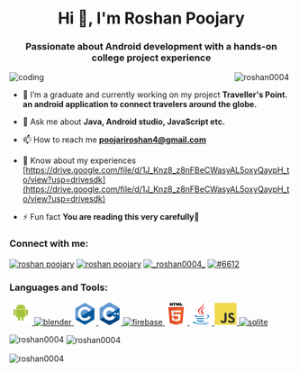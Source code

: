<h1 align="center">Hi 👋, I'm Roshan Poojary</h1>
<h3 align="center">Passionate about Android development with a hands-on college project experience</h3>

<img align="left" alt="coding" width="400" src="https://user-images.githubusercontent.com/69011963/137184767-79a13ec7-1bb3-4341-a6da-3a149c9c159a.gif">

<p align="left"> <img src="https://komarev.com/ghpvc/?username=roshan0004&label=Profile%20views&color=0e75b6&style=flat" alt="roshan0004" /> </p>

- 🔭 I’m a graduate and currently working on my project **Traveller's Point. an android application to connect travelers around the globe.**

- 💬 Ask me about **Java, Android studio, JavaScript etc.**

- 📫 How to reach me **poojariroshan4@gmail.com**

- 📄 Know about my experiences [https://drive.google.com/file/d/1J_Knz8_z8nFBeCWasyAL5oxyQaypH_to/view?usp=drivesdk](https://drive.google.com/file/d/1J_Knz8_z8nFBeCWasyAL5oxyQaypH_to/view?usp=drivesdk)

- ⚡ Fun fact **You are reading this very carefully🤭**

<h3 align="left">Connect with me:</h3>
<p align="left">
<a href="https://linkedin.com/in/roshan poojary" target="blank"><img align="center" src="https://raw.githubusercontent.com/rahuldkjain/github-profile-readme-generator/master/src/images/icons/Social/linked-in-alt.svg" alt="roshan poojary" height="30" width="40" /></a>
<a href="https://stackoverflow.com/users/roshan poojary" target="blank"><img align="center" src="https://raw.githubusercontent.com/rahuldkjain/github-profile-readme-generator/master/src/images/icons/Social/stack-overflow.svg" alt="roshan poojary" height="30" width="40" /></a>
<a href="https://instagram.com/_roshan0004_" target="blank"><img align="center" src="https://raw.githubusercontent.com/rahuldkjain/github-profile-readme-generator/master/src/images/icons/Social/instagram.svg" alt="_roshan0004_" height="30" width="40" /></a>
<a href="https://discord.gg/#6612" target="blank"><img align="center" src="https://raw.githubusercontent.com/rahuldkjain/github-profile-readme-generator/master/src/images/icons/Social/discord.svg" alt="#6612" height="30" width="40" /></a>
</p>

<h3 align="left">Languages and Tools:</h3>
<p align="left"> <a href="https://developer.android.com" target="_blank" rel="noreferrer"> <img src="https://raw.githubusercontent.com/devicons/devicon/master/icons/android/android-original-wordmark.svg" alt="android" width="40" height="40"/> </a> <a href="https://www.blender.org/" target="_blank" rel="noreferrer"> <img src="https://download.blender.org/branding/community/blender_community_badge_white.svg" alt="blender" width="40" height="40"/> </a> <a href="https://www.cprogramming.com/" target="_blank" rel="noreferrer"> <img src="https://raw.githubusercontent.com/devicons/devicon/master/icons/c/c-original.svg" alt="c" width="40" height="40"/> </a> <a href="https://www.w3schools.com/cpp/" target="_blank" rel="noreferrer"> <img src="https://raw.githubusercontent.com/devicons/devicon/master/icons/cplusplus/cplusplus-original.svg" alt="cplusplus" width="40" height="40"/> </a> <a href="https://firebase.google.com/" target="_blank" rel="noreferrer"> <img src="https://www.vectorlogo.zone/logos/firebase/firebase-icon.svg" alt="firebase" width="40" height="40"/> </a> <a href="https://www.w3.org/html/" target="_blank" rel="noreferrer"> <img src="https://raw.githubusercontent.com/devicons/devicon/master/icons/html5/html5-original-wordmark.svg" alt="html5" width="40" height="40"/> </a> <a href="https://www.java.com" target="_blank" rel="noreferrer"> <img src="https://raw.githubusercontent.com/devicons/devicon/master/icons/java/java-original.svg" alt="java" width="40" height="40"/> </a> <a href="https://developer.mozilla.org/en-US/docs/Web/JavaScript" target="_blank" rel="noreferrer"> <img src="https://raw.githubusercontent.com/devicons/devicon/master/icons/javascript/javascript-original.svg" alt="javascript" width="40" height="40"/> </a> <a href="https://www.sqlite.org/" target="_blank" rel="noreferrer"> <img src="https://www.vectorlogo.zone/logos/sqlite/sqlite-icon.svg" alt="sqlite" width="40" height="40"/> </a> </p>

<p><img align="left" src="https://github-readme-stats.vercel.app/api/top-langs?username=roshan0004&show_icons=true&locale=en&layout=compact" alt="roshan0004" /></p>

<p>&nbsp;<img align="center" src="https://github-readme-stats.vercel.app/api?username=roshan0004&show_icons=true&locale=en" alt="roshan0004" /></p>

<p><img align="center" src="https://github-readme-streak-stats.herokuapp.com/?user=roshan0004&" alt="roshan0004" /></p>
